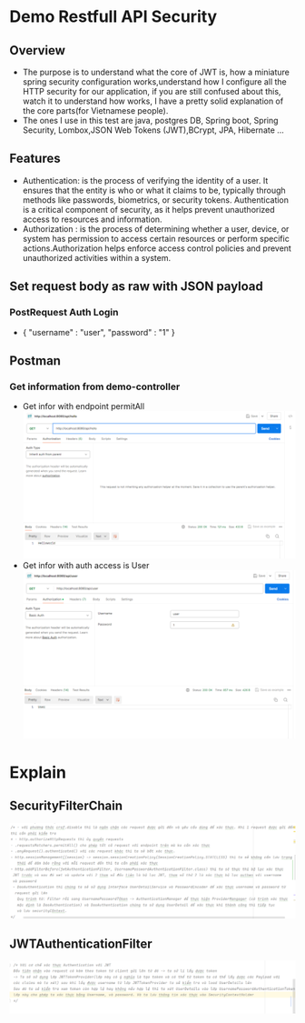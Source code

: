 # Demo Restfull API Security
## Overview
- The purpose is to understand what the core of JWT is, how a miniature spring security configuration works,understand how I configure all the HTTP security for our application, if you are still confused about this, watch it to understand how works, I have a pretty solid explanation of the core parts(for Vietnamese people).
-  The ones I use in this test are java, postgres DB, Spring boot, Spring Security, Lombox,JSON Web Tokens (JWT),BCrypt, JPA, Hibernate ...
## Features
* Authentication: is the process of verifying the identity of a user. It ensures that the entity is who or what it claims to be, typically through methods like passwords, biometrics, or security tokens. Authentication is a critical component of security, as it helps prevent unauthorized access to resources and information.
* Authorization : is the process of determining whether a user, device, or system has permission to access certain resources or perform specific actions.Authorization helps enforce access control policies and prevent unauthorized activities within a system.
## Set request body as raw with JSON payload
### PostRequest Auth Login
 * {
  "username" : "user",
  "password" : "1"
  }
## Postman
### Get information from demo-controller
* Get infor with endpoint permitAll
![img.png](img.png)
* Get infor with auth access is User 
![img_1.png](img_1.png)
# Explain
## SecurityFilterChain
![img_2.png](img_2.png)
## JWTAuthenticationFilter
![img_3.png](img_3.png)
